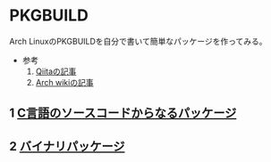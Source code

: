 # PKGBUILD

Arch LinuxのPKGBUILDを自分で書いて簡単なパッケージを作ってみる。

- 参考
    1. [Qiitaの記事](https://qiita.com/dseg/items/32807a9305801f2d430c)
    2. [Arch wikiの記事](https://wiki.archlinux.jp/index.php/%E3%83%91%E3%83%83%E3%82%B1%E3%83%BC%E3%82%B8%E3%81%AE%E4%BD%9C%E6%88%90)

## 1 [C言語のソースコードからなるパッケージ](./c_lang/README.md)
## 2 [バイナリパッケージ](./binary/README.md) 

